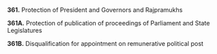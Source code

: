 **361.** Protection of President and Governors and Rajpramukhs

**361A.** Protection of publication of proceedings of Parliament and State Legislatures 

**361B.** Disqualification for appointment on remunerative political post